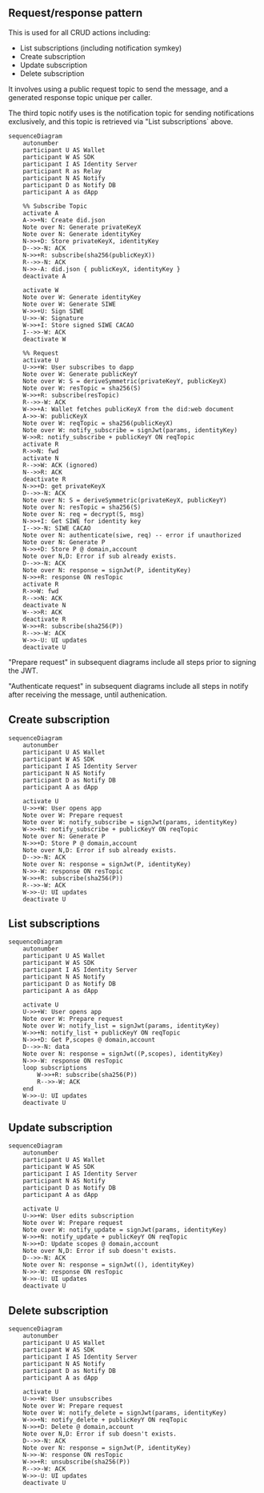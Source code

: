 ## Request/response pattern

This is used for all CRUD actions including:

- List subscriptions (including notification symkey)
- Create subscription
- Update subscription
- Delete subscription

It involves using a public request topic to send the message, and a generated response topic unique per caller.

The third topic notify uses is the notification topic for sending notifications exclusively, and this topic is retrieved via "List subscriptions` above.

```mermaid
sequenceDiagram
    autonumber
    participant U AS Wallet
    participant W AS SDK
    participant I AS Identity Server
    participant R as Relay
    participant N AS Notify
    participant D as Notify DB
    participant A as dApp

    %% Subscribe Topic
    activate A
    A->>+N: Create did.json
    Note over N: Generate privateKeyX
    Note over N: Generate identityKey
    N->>+D: Store privateKeyX, identityKey
    D-->>-N: ACK
    N->>+R: subscribe(sha256(publicKeyX))
    R-->>-N: ACK
    N->>-A: did.json { publicKeyX, identityKey }
    deactivate A

    activate W
    Note over W: Generate identityKey
    Note over W: Generate SIWE
    W->>+U: Sign SIWE
    U->>-W: Signature
    W->>+I: Store signed SIWE CACAO
    I-->>-W: ACK
    deactivate W

    %% Request
    activate U
    U->>+W: User subscribes to dapp
    Note over W: Generate publicKeyY
    Note over W: S = deriveSymmetric(privateKeyY, publicKeyX)
    Note over W: resTopic = sha256(S)
    W->>+R: subscribe(resTopic)
    R-->>-W: ACK
    W->>+A: Wallet fetches publicKeyX from the did:web document
    A->>-W: publicKeyX
    Note over W: reqTopic = sha256(publicKeyX)
    Note over W: notify_subscribe = signJwt(params, identityKey)
    W->>R: notify_subscribe + publicKeyY ON reqTopic
    activate R
    R->>N: fwd
    activate N
    R-->>W: ACK (ignored)
    N-->>R: ACK
    deactivate R
    N->>+D: get privateKeyX
    D-->>-N: ACK
    Note over N: S = deriveSymmetric(privateKeyX, publicKeyY)
    Note over N: resTopic = sha256(S)
    Note over N: req = decrypt(S, msg)
    N->>+I: Get SIWE for identity key
    I-->>-N: SIWE CACAO
    Note over N: authenticate(siwe, req) -- error if unauthorized
    Note over N: Generate P
    N->>+D: Store P @ domain,account
    Note over N,D: Error if sub already exists.
    D-->>-N: ACK
    Note over N: response = signJwt(P, identityKey)
    N->>+R: response ON resTopic
    activate R
    R->>W: fwd
    R-->>N: ACK
    deactivate N
    W-->>R: ACK
    deactivate R
    W->>+R: subscribe(sha256(P))
    R-->>-W: ACK
    W->>-U: UI updates
    deactivate U
```

"Prepare request" in subsequent diagrams include all steps prior to signing the JWT.

"Authenticate request" in subsequent diagrams include all steps in notify after receiving the message, until authenication.

## Create subscription

```mermaid
sequenceDiagram
    autonumber
    participant U AS Wallet
    participant W AS SDK
    participant I AS Identity Server
    participant N AS Notify
    participant D as Notify DB
    participant A as dApp

    activate U
    U->>+W: User opens app
    Note over W: Prepare request
    Note over W: notify_subscribe = signJwt(params, identityKey)
    W->>+N: notify_subscribe + publicKeyY ON reqTopic
    Note over N: Generate P
    N->>+D: Store P @ domain,account
    Note over N,D: Error if sub already exists.
    D-->>-N: ACK
    Note over N: response = signJwt(P, identityKey)
    N->>-W: response ON resTopic
    W->>+R: subscribe(sha256(P))
    R-->>-W: ACK
    W->>-U: UI updates
    deactivate U
```

## List subscriptions

```mermaid
sequenceDiagram
    autonumber
    participant U AS Wallet
    participant W AS SDK
    participant I AS Identity Server
    participant N AS Notify
    participant D as Notify DB
    participant A as dApp

    activate U
    U->>+W: User opens app
    Note over W: Prepare request
    Note over W: notify_list = signJwt(params, identityKey)
    W->>+N: notify_list + publicKeyY ON reqTopic
    N->>+D: Get P,scopes @ domain,account
    D-->>-N: data
    Note over N: response = signJwt((P,scopes), identityKey)
    N->>-W: response ON resTopic
    loop subscriptions
        W->>+R: subscribe(sha256(P))
        R-->>-W: ACK
    end
    W->>-U: UI updates
    deactivate U
```

## Update subscription

```mermaid
sequenceDiagram
    autonumber
    participant U AS Wallet
    participant W AS SDK
    participant I AS Identity Server
    participant N AS Notify
    participant D as Notify DB
    participant A as dApp

    activate U
    U->>+W: User edits subscription
    Note over W: Prepare request
    Note over W: notify_update = signJwt(params, identityKey)
    W->>+N: notify_update + publicKeyY ON reqTopic
    N->>+D: Update scopes @ domain,account
    Note over N,D: Error if sub doesn't exists.
    D-->>-N: ACK
    Note over N: response = signJwt((), identityKey)
    N->>-W: response ON resTopic
    W->>-U: UI updates
    deactivate U
```

## Delete subscription

```mermaid
sequenceDiagram
    autonumber
    participant U AS Wallet
    participant W AS SDK
    participant I AS Identity Server
    participant N AS Notify
    participant D as Notify DB
    participant A as dApp

    activate U
    U->>+W: User unsubscribes
    Note over W: Prepare request
    Note over W: notify_delete = signJwt(params, identityKey)
    W->>+N: notify_delete + publicKeyY ON reqTopic
    N->>+D: Delete @ domain,account
    Note over N,D: Error if sub doesn't exists.
    D-->>-N: ACK
    Note over N: response = signJwt(P, identityKey)
    N->>-W: response ON resTopic
    W->>+R: unsubscribe(sha256(P))
    R-->>-W: ACK
    W->>-U: UI updates
    deactivate U
```
